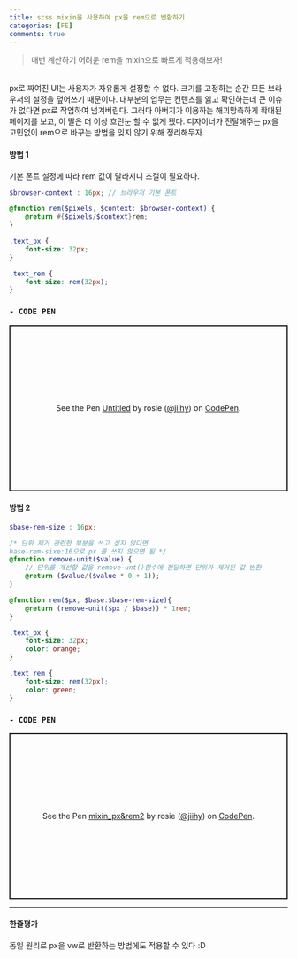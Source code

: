 ```yaml
---
title: scss mixin을 사용하여 px을 rem으로 변환하기
categories: [FE]
comments: true
---
```


> 매번 계산하기 어려운 rem을 mixin으로 빠르게 적용해보자!



<br>
px로 짜여진 UI는 사용자가 자유롭게 설정할 수 없다. 크기를 고정하는 순간 모든 브라우저의 설정을 덮어쓰기 때문이다. 대부분의 업무는 컨텐츠를 읽고 확인하는데 큰 이슈가 없다면 px로 작업하여 넘겨버린다. 그러다 아버지가 이용하는 해괴망측하게 확대된 페이지를 보고, 이 딸은 더 이상 흐린눈 할 수 없게 됐다. 디자이너가 전달해주는 px을 고민없이 rem으로 바꾸는 방법을 잊지 않기 위해 정리해두자.


#### 방법 1
기본 폰트 설정에 따라 rem 값이 달라지니 조절이 필요하다.

```scss
$browser-context : 16px; // 브라우저 기본 폰트

@function rem($pixels, $context: $browser-context) {
    @return #{$pixels/$context}rem;
}

.text_px {
    font-size: 32px;
}

.text_rem {
    font-size: rem(32px);
}
```

### `- CODE PEN` 
<p class="codepen" data-height="300" data-default-tab="html,result" data-slug-hash="NWMzBBy" data-user="jiihy" style="height: 300px; box-sizing: border-box; display: flex; align-items: center; justify-content: center; border: 2px solid; margin: 1em 0; padding: 1em;">
  <span>See the Pen <a href="https://codepen.io/jiihy/pen/NWMzBBy">
  Untitled</a> by rosie (<a href="https://codepen.io/jiihy">@jiihy</a>)
  on <a href="https://codepen.io">CodePen</a>.</span>
</p>
<script async src="https://cpwebassets.codepen.io/assets/embed/ei.js"></script>

#### 방법 2
```scss
$base-rem-size : 16px;

/* 단위 제거 관련한 부분을 쓰고 싶지 않다면 
base-rem-sixe:16으로 px 를 쓰지 않으면 됨 */
@function remove-unit($value) {
    // 단위를 개선할 값을 remove-unt()함수에 전달하면 단위가 제거된 값 반환
    @return ($value/($value * 0 + 1));
}

@function rem($px, $base:$base-rem-size){
    @return (remove-unit($px / $base)) * 1rem;
}

.text_px {
    font-size: 32px;
    color: orange;
}

.text_rem {
    font-size: rem(32px);
    color: green;
}
```

### `- CODE PEN` 
<p class="codepen" data-height="300" data-default-tab="html,result" data-slug-hash="qBYKyvO" data-user="jiihy" style="height: 300px; box-sizing: border-box; display: flex; align-items: center; justify-content: center; border: 2px solid; margin: 1em 0; padding: 1em;">
  <span>See the Pen <a href="https://codepen.io/jiihy/pen/qBYKyvO">
  mixin_px&amp;rem2</a> by rosie (<a href="https://codepen.io/jiihy">@jiihy</a>)
  on <a href="https://codepen.io">CodePen</a>.</span>
</p>
<script async src="https://cpwebassets.codepen.io/assets/embed/ei.js"></script>

----

#### 한줄평가
동일 원리로 px을 vw로 반환하는 방법에도 적용할 수 있다 :D
